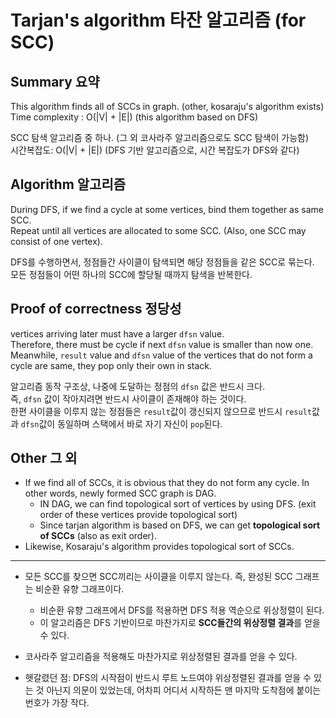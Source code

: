 # Tarjan's algorithm 타잔 알고리즘 (for SCC)

## Summary 요약
This algorithm finds all of SCCs in graph. (other, kosaraju's algorithm exists)  
Time complexity : O(|V| + |E|) (this algorithm based on DFS)  
  
SCC 탐색 알고리즘 중 하나. (그 외 코사라주 알고리즘으로도 SCC 탐색이 가능함)  
시간복잡도: O(|V| + |E|) (DFS 기반 알고리즘으로, 시간 복잡도가 DFS와 같다)  


## Algorithm 알고리즘
During DFS, if we find a cycle at some vertices, bind them together as same SCC.  
Repeat until all vertices are allocated to some SCC. (Also, one SCC may consist of one vertex).  


DFS를 수행하면서, 정점들간 사이클이 탐색되면 해당 정점들을 같은 SCC로 묶는다.  
모든 정점들이 어떤 하나의 SCC에 할당될 때까지 탐색을 반복한다.  


## Proof of correctness 정당성
vertices arriving later must have a larger <code>dfsn</code> value.  
Therefore, there must be cycle if next <code>dfsn</code> value is smaller than now one.  
Meanwhile, <code>result</code> value and <code>dfsn</code> value of the vertices that do not form a cycle are same, they pop only their own in stack.  


알고리즘 동작 구조상, 나중에 도달하는 정점의 <code>dfsn</code> 값은 반드시 크다.  
즉, <code>dfsn</code> 값이 작아지려면 반드시 사이클이 존재해야 하는 것이다.  
한편 사이클을 이루지 않는 정점들은 <code>result</code>값이 갱신되지 않으므로 반드시 <code>result</code>값과 <code>dfsn</code>값이 동일하며 스택에서 바로 자기 자신이 <code>pop</code>된다.  


## Other 그 외
+ If we find all of SCCs, it is obvious that they do not form any cycle. In other words, newly formed SCC graph is DAG.  
    * IN DAG, we can find topological sort of vertices by using DFS. (exit order of these vertices provide topological sort)  
    * Since tarjan algorithm is based on DFS, we can get **topological sort of SCCs** (also as exit order).  
+ Likewise, Kosaraju's algorithm provides topological sort of SCCs.  

---

+ 모든 SCC를 찾으면 SCC끼리는 사이클을 이루지 않는다. 즉, 완성된 SCC 그래프는 비순환 유향 그래프이다.  
    * 비순환 유향 그래프에서 DFS를 적용하면 DFS 적용 역순으로 위상정렬이 된다.  
    * 이 알고리즘은 DFS 기반이므로 마찬가지로 **SCC들간의 위상정렬 결과**를 얻을 수 있다.  
+ 코사라주 알고리즘을 적용해도 마찬가지로 위상정렬된 결과를 얻을 수 있다.  

+ 헷갈렸던 점: DFS의 시작점이 반드시 루트 노드여야 위상정렬된 결과를 얻을 수 있는 것 아닌지 의문이 있었는데,
어차피 어디서 시작하든 맨 마지막 도착점에 붙이는 번호가 가장 작다.  
